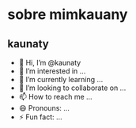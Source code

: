 # sobre mim**kauany**
## kaunaty
- 👋 Hi, I’m @kaunaty
- 👀 I’m interested in ...
- 🌱 I’m currently learning ...
- 💞️ I’m looking to collaborate on ...
- 📫 How to reach me ...
- 😄 Pronouns: ...
- ⚡ Fun fact: ...

<!---
kaunaty/kaunaty is a ✨ special ✨ repository because its `README.md` (this file) appears on your GitHub profile.
You can click the Preview link to take a look at your changes.
--->

